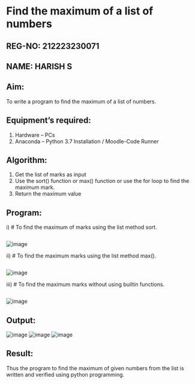 # Find the maximum of a list of numbers

## REG-NO: 212223230071
## NAME: HARISH S
## Aim:
To write a program to find the maximum of a list of numbers.
## Equipment’s required:
1.	Hardware – PCs
2.	Anaconda – Python 3.7 Installation / Moodle-Code Runner
## Algorithm:
1.	Get the list of marks as input
2.	Use the sort() function or max() function or use the for loop to find the maximum mark.
3.	Return the maximum value
## Program:

i)	# To find the maximum of marks using the list method sort.
```Python
```
![image](https://github.com/pirateharishs/FindMaximum/assets/166011385/a8f90eb4-8b0e-4f57-91e9-1512abf1568e)

ii)	# To find the maximum marks using the list method max().
```Python
```
![image](https://github.com/pirateharishs/FindMaximum/assets/166011385/e50a4f48-2e0b-45fa-b059-e842f6262b42)

iii) # To find the maximum marks without using builtin functions.
```Python
```
![image](https://github.com/pirateharishs/FindMaximum/assets/166011385/2816bb49-8d67-4d20-be83-e7ea46fb07e0)



## Output:
![image](https://github.com/pirateharishs/FindMaximum/assets/166011385/a2ef58ad-eb2d-4cc9-9e18-93573a9e6ffd)
![image](https://github.com/pirateharishs/FindMaximum/assets/166011385/2b160a96-645f-4bbd-8c08-4438516a26a9)
![image](https://github.com/pirateharishs/FindMaximum/assets/166011385/dcb4b875-01a3-4d29-942e-51b19e2564bd)

## Result:
Thus the program to find the maximum of given numbers from the list is written and verified using python programming.
